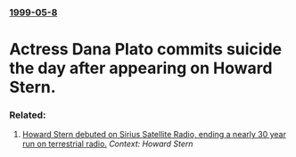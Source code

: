 ### [1999-05-8](/news/1999/05/8/index.md)

#  Actress Dana Plato commits suicide the day after appearing on Howard Stern.




### Related:

1. [ Howard Stern debuted on Sirius Satellite Radio, ending a nearly 30 year run on terrestrial radio.](/news/2006/01/9/howard-stern-debuted-on-sirius-satellite-radio-ending-a-nearly-30-year-run-on-terrestrial-radio.md) _Context: Howard Stern_
